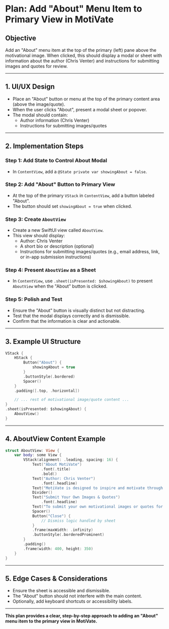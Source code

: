 # Plan: Add "About" Menu Item to Primary View in MotiVate

## Objective

Add an "About" menu item at the top of the primary (left) pane above the motivational image. When clicked, this should display a modal or sheet with information about the author (Chris Venter) and instructions for submitting images and quotes for review.

---

## 1. UI/UX Design

- Place an "About" button or menu at the top of the primary content area (above the image/quote).
- When the user clicks "About", present a modal sheet or popover.
- The modal should contain:
  - Author information (Chris Venter)
  - Instructions for submitting images/quotes

---

## 2. Implementation Steps

### Step 1: Add State to Control About Modal

- In `ContentView`, add a `@State private var showingAbout = false`.

### Step 2: Add "About" Button to Primary View

- At the top of the primary `VStack` in `ContentView`, add a button labeled "About".
- The button should set `showingAbout = true` when clicked.

### Step 3: Create `AboutView`

- Create a new SwiftUI view called `AboutView`.
- This view should display:
  - Author: Chris Venter
  - A short bio or description (optional)
  - Instructions for submitting images/quotes (e.g., email address, link, or in-app submission instructions)

### Step 4: Present `AboutView` as a Sheet

- In `ContentView`, use `.sheet(isPresented: $showingAbout)` to present `AboutView` when the "About" button is clicked.

### Step 5: Polish and Test

- Ensure the "About" button is visually distinct but not distracting.
- Test that the modal displays correctly and is dismissible.
- Confirm that the information is clear and actionable.

---

## 3. Example UI Structure

```swift
VStack {
    HStack {
        Button("About") {
            showingAbout = true
        }
        .buttonStyle(.bordered)
        Spacer()
    }
    .padding([.top, .horizontal])

    // ... rest of motivational image/quote content ...
}
.sheet(isPresented: $showingAbout) {
    AboutView()
}
```

---

## 4. AboutView Content Example

```swift
struct AboutView: View {
    var body: some View {
        VStack(alignment: .leading, spacing: 16) {
            Text("About MotiVate")
                .font(.title)
                .bold()
            Text("Author: Chris Venter")
                .font(.headline)
            Text("MotiVate is designed to inspire and motivate through curated images and quotes.")
            Divider()
            Text("Submit Your Own Images & Quotes")
                .font(.headline)
            Text("To submit your own motivational images or quotes for review, please email them to motivate@example.com or visit our website at motivate.app/submit.")
            Spacer()
            Button("Close") {
                // Dismiss logic handled by sheet
            }
            .frame(maxWidth: .infinity)
            .buttonStyle(.borderedProminent)
        }
        .padding()
        .frame(width: 400, height: 350)
    }
}
```

---

## 5. Edge Cases & Considerations

- Ensure the sheet is accessible and dismissible.
- The "About" button should not interfere with the main content.
- Optionally, add keyboard shortcuts or accessibility labels.

---

**This plan provides a clear, step-by-step approach to adding an "About" menu item to the primary view in MotiVate.**